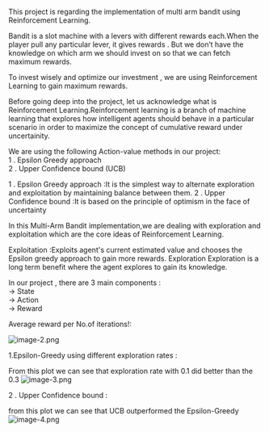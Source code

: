 This project is regarding the implementation of multi arm bandit using Reinforcement Learning.
      
Bandit is a slot machine with a levers with different rewards each.When the player pull any particular lever, it gives rewards . But we don’t have the knowledge on which arm we should invest on so that we can fetch maximum rewards.

To invest wisely and optimize our investment , we are using Reinforcement Learning to gain maximum rewards.

Before going deep into the project, let us acknowledge what is Reinforcement Learning.Reinforcement learning is a branch of machine learning that explores how intelligent agents should behave in a particular scenario in order to maximize the concept of cumulative reward under uncertainity.

We are using the following Action-value methods in our project:  
1 . Epsilon Greedy approach  
2 . Upper Confidence bound (UCB)  

1 . Epsilon Greedy approach :It is the simplest way to alternate exploration and exploitation by maintaining balance    between them.
2 . Upper Confidence bound  :It is based on the principle of optimism in the face of uncertainty 

In this Multi-Arm Bandit implementation,we are dealing with exploration and exploitation which are the core ideas of Reinforcement Learning.

Exploitation :Exploits agent's current estimated value and chooses the Epsilon greedy approach to gain more rewards.
Exploration  Exploration is a long term benefit where the agent explores to gain its knowledge.

In our project , there are 3 main components :  
-> State    
-> Action    
-> Reward  

Average reward per No.of iterations!:  

![image-2.png](attachment:image-2.png)

1.Epsilon-Greedy using different exploration rates : 

From this plot we can see that exploration rate with 0.1 did better than the 0.3
![image-3.png](attachment:image-3.png)

2 . Upper Confidence bound  :   

from this plot we can see that UCB outperformed the Epsilon-Greedy
![image-4.png](attachment:image-4.png)


```python

```


```python

```


```python

```


```python

```
